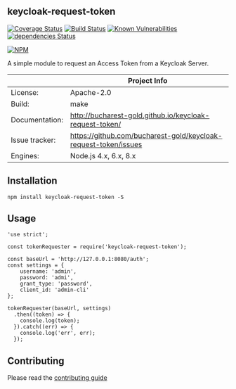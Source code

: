 ## keycloak-request-token

[![Coverage Status](https://coveralls.io/repos/github/bucharest-gold/keycloak-request-token/badge.svg)](https://coveralls.io/github/bucharest-gold/keycloak-request-token)
[![Build Status](https://travis-ci.org/bucharest-gold/keycloak-request-token.svg?branch=master)](https://travis-ci.org/bucharest-gold/keycloak-request-token)
[![Known Vulnerabilities](https://snyk.io/test/npm/keycloak-request-token/badge.svg)](https://snyk.io/test/npm/keycloak-request-token)
[![dependencies Status](https://david-dm.org/bucharest-gold/keycloak-request-token/status.svg)](https://david-dm.org/bucharest-gold/keycloak-request-token)

[![NPM](https://nodei.co/npm/keycloak-request-token.png)](https://npmjs.org/package/keycloak-request-token)

A simple module to request an Access Token from a Keycloak Server.

|                 | Project Info  |
| --------------- | ------------- |
| License:        | Apache-2.0 |
| Build:          | make |
| Documentation:  | http://bucharest-gold.github.io/keycloak-request-token/ |
| Issue tracker:  | https://github.com/bucharest-gold/keycloak-request-token/issues |
| Engines:        | Node.js 4.x, 6.x, 8.x |

## Installation

    npm install keycloak-request-token -S

## Usage

    'use strict';

    const tokenRequester = require('keycloak-request-token');

    const baseUrl = 'http://127.0.0.1:8080/auth';
    const settings = {
        username: 'admin',
        password: 'admi',
        grant_type: 'password',
        client_id: 'admin-cli'
    };

    tokenRequester(baseUrl, settings)
      .then((token) => {
        console.log(token);
      }).catch((err) => {
        console.log('err', err);
      });

## Contributing

Please read the [contributing guide](./CONTRIBUTING.md)